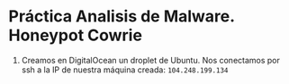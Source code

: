 # Práctica Analisis de Malware. Honeypot Cowrie

1. Creamos en DigitalOcean un droplet de Ubuntu. Nos conectamos por ssh a la IP de nuestra máquina creada: `104.248.199.134`
